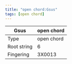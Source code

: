 ```yaml
---
title: "open chord:Gsus"
tags: [open chord]
---
```


|Gsus|open chord|
|---|---|
|Type|open chord|
|Root string|6|
|Fingering|3X0013|

